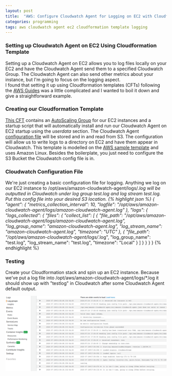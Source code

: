 ```yaml
---
layout: post
title:  "AWS: Configure Cloudwatch Agent for Logging on EC2 with Cloudformation Template"
categories: programming
tags: aws cloudwatch agent ec2 cloudformation template logging
---
```


### Setting up Cloudwatch Agent on EC2 Using Cloudformation Template
Setting up a Cloudwatch Agent on EC2 allows you to log files locally on your EC2 and have the Cloudwatch Agent send them to a specified Cloudwatch Group.
The Cloudwatch Agent can also send other metrics about your instance, but I'm going to focus on the logging aspect.  
I found that setting it up using Cloudformation templates (CFTs) following the [AWS Guides](https://docs.aws.amazon.com/AmazonCloudWatch/latest/monitoring/Install-CloudWatch-Agent-New-Instances-CloudFormation.html) was a little complicated and I wanted to boil it down and give a straightforward example. 

### Creating our Cloudformation Template
[This CFT](https://github.com/JamesFHeath/jamesfheathblog_code/blob/master/AWS/CloudwatchAgentEC2Logging.template) contains an [AutoScaling Group](https://docs.aws.amazon.com/AWSCloudFormation/latest/UserGuide/aws-properties-as-group.html) for our EC2 instances and a startup script that will automatically install and run our Cloudwatch Agent on EC2 startup using the *userdata* section.
The Cloudwatch Agent [configuration file](https://github.com/JamesFHeath/jamesfheathblog_code/blob/master/AWS/CloudWatchAgentConfig.json) will be stored and in and read from S3.
The configuration will allow us to write logs to a directory on EC2 and have them appear in Cloudwatch. 
This template is modelled on the [AWS sample template](https://github.com/awslabs/aws-cloudformation-templates/blob/master/aws/solutions/AmazonCloudWatchAgent/inline/amazon_linux.template) and uses Amazon Linux. 
Besides the boilerplate, you just need to configure the S3 Bucket the Cloudwatch config file is in. 


### Cloudwatch Configuration File
We're just creating a basic configuration file for logging.
Anything we log on our EC2 instance to /opt/aws/amazon-cloudwatch-agent/logs/*.log will be outputted in Cloudwatch under log group test.log and log stream test.log.
Put this config file into your desired S3 location. 
{% highlight json %}
{
    "agent": {
        "metrics_collection_interval": 10,
        "logfile": "/opt/aws/amazon-cloudwatch-agent/logs/amazon-cloudwatch-agent.log"
    },
    "logs": {
        "logs_collected": {
            "files": {
                "collect_list": [
                    {
                        "file_path": "/opt/aws/amazon-cloudwatch-agent/logs/amazon-cloudwatch-agent.log",
                        "log_group_name": "amazon-cloudwatch-agent.log",
                        "log_stream_name": "amazon-cloudwatch-agent.log",
                        "timezone": "UTC"
                    },
                    {
                        "file_path": "/opt/aws/amazon-cloudwatch-agent/logs/*.log",
                        "log_group_name": "test.log",
                        "log_stream_name": "test.log",
                        "timezone": "Local"
                    }
                ]
            }
        }
    }
}
{% endhighlight %}


### Testing
Create your Cloudformation stack and spin up an EC2 instance. 
Because we've put a log file into /opt/aws/amazon-cloudwatch-agent/logs/*.log it should show up with "testlog" in Cloudwatch after some Cloudwatch Agent default output. 

![Cloudwatch Log](/images/CloudwatchLog.png)